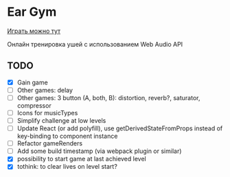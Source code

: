 # Ear Gym

[Играть можно тут](https://vasiliy0.gitlab.io/ear-gym)

Онлайн тренировка ушей с использованием Web Audio API

## TODO
- [x] Gain game
- [ ] Other games: delay
- [ ] Other games: 3 button (A, both, B): distortion, reverb?, saturator, compressor
- [ ] Icons for musicTypes
- [ ] Simplify challenge at low levels
- [ ] Update React (or add polyfill), use getDerivedStateFromProps instead of key-binding to component instance
- [ ] Refactor gameRenders
- [ ] Add some build timestamp (via webpack plugin or similar)
- [x] possibility to start game at last achieved level
- [x] tothink: to clear lives on level start?